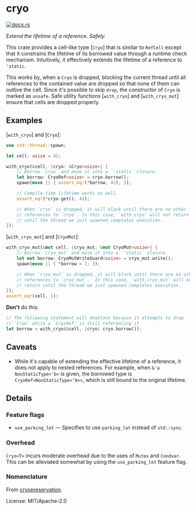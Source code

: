 # cryo

[<img src="https://docs.rs/cryo/badge.svg" alt="docs.rs">](https://docs.rs/cryo/)

*Extend the lifetime of a reference. Safely.*

This crate provides a cell-like type [`Cryo`] that is similar to `RefCell`
except that it constrains the lifetime of its borrowed value
through a runtime check mechanism. Intuitively, it effectively extends the
lifetime of a reference to `'static`.

This works by, when a `Cryo` is dropped, blocking the current thread until
all references to the contained value are dropped so that none of them can
outlive the cell. Since it's possible to skip `drop`, the constructor of
`Cryo` is marked as `unsafe`. Safe utility functions [`with_cryo`] and
[`with_cryo_mut`] ensure that cells are dropped properly.

## Examples

[`with_cryo`] and [`Cryo`]:

```rust
use std::thread::spawn;

let cell: usize = 42;

with_cryo(&cell, |cryo: &Cryo<usize>| {
    // Borrow `cryo` and move it into a `'static` closure.
    let borrow: CryoRef<usize> = cryo.borrow();
    spawn(move || { assert_eq!(*borrow, 42); });

    // Compile-time lifetime works as well.
    assert_eq!(*cryo.get(), 42);

    // When `cryo` is dropped, it will block until there are no other
    // references to `cryo`. In this case, `with_cryo` will not return
    // until the thread we just spawned completes execution.
});
```

[`with_cryo_mut`] and [`CryoMut`]:

```rust
with_cryo_mut(&mut cell, |cryo_mut: &mut CryoMut<usize>| {
    // Borrow `cryo_mut` and move it into a `'static` closure.
    let mut borrow: CryoMutWriteGuard<usize> = cryo_mut.write();
    spawn(move || { *borrow = 1; });

    // When `cryo_mut` is dropped, it will block until there are no other
    // references to `cryo_mut`.  In this case, `with_cryo_mut` will not
    // return until the thread we just spawned completes execution.
});
assert_eq!(cell, 1);
```

**Don't** do this:

```rust
// The following statement will deadlock because it attempts to drop
// `Cryo` while a `CryoRef` is still referencing it
let borrow = with_cryo(&cell, |cryo| cryo.borrow());
```

## Caveats

- While it's capable of extending the effective lifetime of a reference,
  it does not apply to nested references. For example, when
  `&'a NonStaticType<'b>` is given, the borrowed type is
  `CryoRef<NonStaticType<'b>>`, which is still bound to the original
  lifetime.

## Details

### Feature flags

 - `use_parking_lot` — Specifies to use `parking_lot` instead of `std::sync`.

### Overhead

`Cryo<T>` incurs moderate overhead due to the uses of `Mutex` and
`Condvar`. This can be alleviated somewhat by using the `use_parking_lot`
feature flag.

### Nomenclature

From [cryopreservation](https://en.wikipedia.org/wiki/Cryopreservation).


License: MIT/Apache-2.0
